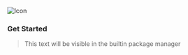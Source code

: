 ![Icon](https://raw.githubusercontent.com/#GithubUser#/OneWareExtensionTemplate/main/Icon.png)

### Get Started

> This text will be visible in the builtin package manager
